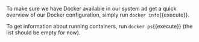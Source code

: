 To make sure we have Docker available in our system ad get a quick overview of our Docker configuration, simply run
`docker info`{{execute}}.

To get information about running containers, run `docker ps`{{execute}} (the list should be empty for now).

